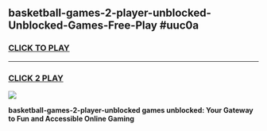 
## basketball-games-2-player-unblocked-Unblocked-Games-Free-Play #uuc0a
<h3>
<a href="https://us.freeplayer.one?title=basketball-games-2-player-unblocked&ref=9M">CLICK TO PLAY</a></h3>
<hr>

<h3>
<a href="https://us.freeplayer.one?title=basketball-games-2-player-unblocked&ref=9M">CLICK 2 PLAY</a>
  
</h3>

<a href="https://us.freeplayer.one?title=basketball-games-2-player-unblocked&ref=9M"><img src="https://clearcache.store/games.png"></a>


**basketball-games-2-player-unblocked games unblocked: Your Gateway to Fun and Accessible Online Gaming**
